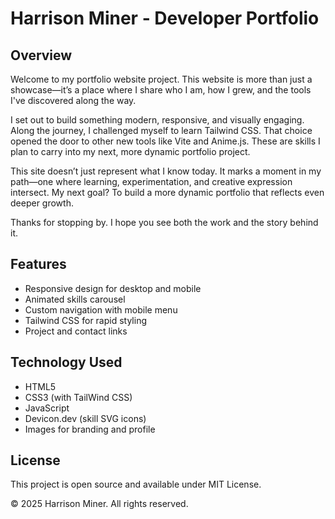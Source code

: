 # Harrison Miner - Developer Portfolio

## Overview
Welcome to my portfolio website project. This website is more than just a showcase—it’s a place where I share who I am, how I grew, and the tools I've discovered along the way.

I set out to build something modern, responsive, and visually engaging. Along the journey, I challenged myself to learn Tailwind CSS. That choice opened the door to other new tools like Vite and Anime.js. These are skills I plan to carry into my next, more dynamic portfolio project.

This site doesn’t just represent what I know today. It marks a moment in my path—one where learning, experimentation, and creative expression intersect. My next goal? To build a more dynamic portfolio that reflects even deeper growth.

Thanks for stopping by. I hope you see both the work and the story behind it.

## Features
- Responsive design for desktop and mobile
- Animated skills carousel
- Custom navigation with mobile menu
- Tailwind CSS for rapid styling
- Project and contact links

## Technology Used
- HTML5
- CSS3 (with TailWind CSS)
- JavaScript
- Devicon.dev (skill SVG icons)
- Images for branding and profile

## License
This project is open source and available under MIT License.

© 2025 Harrison Miner. All rights reserved.